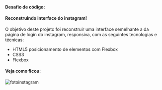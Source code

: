 #### Desafio de código:

#### Reconstruindo interface do instagram!

O objetivo deste projeto foi reconstruir uma interface semelhante a da página de login do instagram, responsiva, com as seguintes tecnologias e técnicas:

 - HTML5   posicionamento de elementos com Flexbox
 - CSS3 
 - Flexbox
 
 #### Veja como ficou:
 
 ![fotoinstagram](https://user-images.githubusercontent.com/95874624/155846007-423aa632-0d4d-4b57-bad3-319da0f4aff9.png)
 


